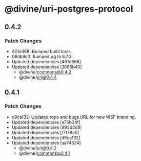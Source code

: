 # @divine/uri-postgres-protocol

## 0.4.2

### Patch Changes

- 401e368: Bumped build tools.
- 08db9c0: Bumped pg to 8.7.3.
- Updated dependencies [401e368]
- Updated dependencies [2865b40]
  - @divine/commons@0.4.2
  - @divine/uri@0.4.4

## 0.4.1

### Patch Changes

- d9ca132: Updated repo and bugs URL for new WSF branding.
- Updated dependencies [e75b34f]
- Updated dependencies [99362d8]
- Updated dependencies [f7f78a0]
- Updated dependencies [d9ca132]
- Updated dependencies [aa74524]
  - @divine/uri@0.4.3
  - @divine/commons@0.4.1
